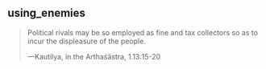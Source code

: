 ## using_enemies
>Political rivals may be so employed as fine and tax collectors so as to incur the displeasure of the people.
>
>—Kautilya, in the Arthaśāstra, 1.13:15-20